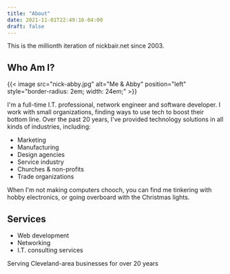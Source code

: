 ```yaml
---
title: "About"
date: 2021-11-01T22:49:16-04:00
draft: false
---
```

This is the millionth iteration of nickbair.net since 2003.

## Who Am I?

{{< image src="nick-abby.jpg" alt="Me & Abby" position="left"
style="border-radius: 2em; width: 24em;" >}}

I'm a full-time I.T. professional, network engineer and software developer. I
work with small organizations, finding ways to use tech to boost their bottom
line.  Over the past 20 years, I've provided technology solutions in all kinds
of industries, including:

* Marketing
* Manufacturing
* Design agencies
* Service industry
* Churches & non-profits
* Trade organizations

When I'm not making computers chooch, you can find me tinkering with hobby
electronics, or going overboard with the Christmas lights.

## Services

* Web development
* Networking
* I.T. consulting services

Serving Cleveland-area businesses for over 20 years